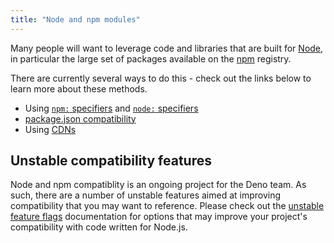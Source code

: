 ```yaml
---
title: "Node and npm modules"
---
```


Many people will want to leverage code and libraries that are built for
[Node](https://nodejs.org/), in particular the large set of packages available
on the [npm](https://npmjs.com/) registry.

There are currently several ways to do this - check out the links below to learn
more about these methods.

- Using [`npm:` specifiers](./npm_specifiers.md) and
  [`node:` specifiers](./node_specifiers.md)
- [package.json compatibility](./package_json.md)
- Using [CDNs](./cdns.md)

## Unstable compatibility features

Node and npm compatiblity is an ongoing project for the Deno team. As such,
there are a number of unstable features aimed at improving compatibility that
you may want to reference. Please check out the
[unstable feature flags](/runtime/manual/tools/unstable_flags) documentation for
options that may improve your project's compatibility with code written for
Node.js.
